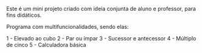 Este é um mini projeto criado com ideia conjunta de aluno e professor, para fins didáticos.

Programa com multifuncionalidades, sendo elas:

1 - Elevado ao cubo
2 - Par ou ímpar
3 - Sucessor e antecessor
4 - Múltiplo de cinco
5 - Calculadora básica
